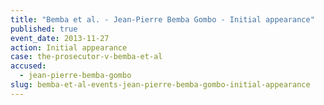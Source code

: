 ```yaml
---
title: "Bemba et al. - Jean-Pierre Bemba Gombo - Initial appearance"
published: true
event_date: 2013-11-27
action: Initial appearance
case: the-prosecutor-v-bemba-et-al
accused:
  - jean-pierre-bemba-gombo
slug: bemba-et-al-events-jean-pierre-bemba-gombo-initial-appearance
---
```

